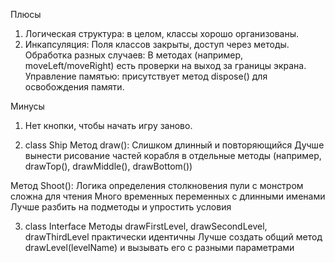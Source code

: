 Плюсы

1. Логическая структура: в целом, классы  хорошо организованы.
2. Инкапсуляция: Поля классов закрыты, доступ через методы.
Обработка разных случаев: В методах (например, moveLeft/moveRight) есть проверки на выход за границы экрана.
Управление памятью: присутствует метод dispose() для освобождения памяти.

Минусы
1. Нет кнопки, чтобы начать игру заново.


2. class Ship
Метод draw():
Слишком длинный и повторяющийся
Дучше вынести рисование частей корабля в отдельные методы (например, drawTop(), drawMiddle(), drawBottom())

Метод Shoot():
Логика определения столкновения пули с монстром сложна для чтения
Много временных переменных с длинными именами
Лучше разбить на подметоды и упростить условия

3. class Interface
Методы drawFirstLevel, drawSecondLevel, drawThirdLevel практически идентичны
Лучше создать общий метод drawLevel(levelName) и вызывать его с разными параметрами
